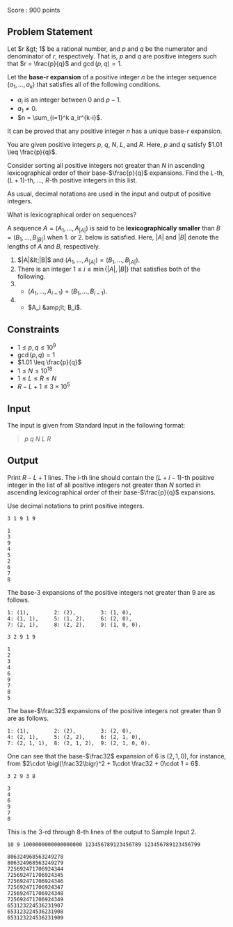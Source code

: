 Score : $900$ points

## Problem Statement

Let $r &gt; 1$ be a rational number, and $p$ and $q$ be the numerator and denominator of $r$, respectively. That is, $p$ and $q$ are positive integers such that $r = \frac{p}{q}$ and $\gcd(p,q) = 1$.

Let the **base-$\boldsymbol{r}$ expansion** of a positive integer $n$ be the integer sequence $(a_1, \ldots, a_k)$ that satisfies all of the following conditions.

- $a_i$ is an integer between $0$ and $p-1$.
- $a_1\neq 0$.
- $n = \sum_{i=1}^k a_ir^{k-i}$.

It can be proved that any positive integer $n$ has a unique base-$r$ expansion.

You are given positive integers $p$, $q$, $N$, $L$, and $R$. Here, $p$ and $q$ satisfy $1.01 \leq \frac{p}{q}$.

Consider sorting all positive integers not greater than $N$ in ascending lexicographical order of their base-$\frac{p}{q}$ expansions. Find the $L$-th, $(L+1)$-th, $\ldots$, $R$-th positive integers in this list.

As usual, decimal notations are used in the input and output of positive integers.

 What is lexicographical order on sequences?

A sequence $A = (A_1, \ldots, A_{|A|})$ is said to be **lexicographically smaller** than $B = (B_1, \ldots, B_{|B|})$ when 1. or 2. below is satisfied. Here, $|A|$ and $|B|$ denote the lengths of $A$ and $B$, respectively.

1. $|A|&lt;|B|$ and $(A_{1},\ldots,A_{|A|}) = (B_1,\ldots,B_{|A|})$.
2. There is an integer $1\leq i\leq \min\{|A|,|B|\}$ that satisfies both of the following.
1.    - $(A_{1},\ldots,A_{i-1}) = (B_1,\ldots,B_{i-1})$.
2.    - $A_i &amp;lt; B_i$.

## Constraints

- $1\leq p, q \leq 10^9$
- $\gcd(p,q) = 1$
- $1.01 \leq \frac{p}{q}$
- $1\leq N\leq 10^{18}$
- $1\leq L\leq R\leq N$
- $R - L + 1\leq 3\times 10^5$

## Input

The input is given from Standard Input in the following format:

> $p$ $q$ $N$ $L$ $R$

## Output

Print $R-L+1$ lines. The $i$-th line should contain the $(L + i - 1)$-th positive integer in the list of all positive integers not greater than $N$ sorted in ascending lexicographical order of their base-$\frac{p}{q}$ expansions.

Use decimal notations to print positive integers.

```input1
3 1 9 1 9
```

```output1
1
3
9
4
5
2
6
7
8
```

The base-$3$ expansions of the positive integers not greater than $9$ are as follows.

```output1
1: (1),        2: (2),        3: (1, 0),
4: (1, 1),     5: (1, 2),     6: (2, 0),
7: (2, 1),     8: (2, 2),     9: (1, 0, 0).
```

```input2
3 2 9 1 9
```

```output2
1
2
3
4
6
9
7
8
5
```

The base-$\frac32$ expansions of the positive integers not greater than $9$ are as follows.

```output2
1: (1),        2: (2),        3: (2, 0),     
4: (2, 1),     5: (2, 2),     6: (2, 1, 0),  
7: (2, 1, 1),  8: (2, 1, 2),  9: (2, 1, 0, 0).
```

One can see that the base-$\frac32$ expansion of $6$ is $(2,1,0)$, for instance, from $2\cdot \bigl(\frac32\bigr)^2 + 1\cdot \frac32 + 0\cdot 1 = 6$.

```input3
3 2 9 3 8
```

```output3
3
4
6
9
7
8
```

This is the $3$-rd through $8$-th lines of the output to Sample Input 2.

```input4
10 9 1000000000000000000 123456789123456789 123456789123456799
```

```output4
806324968563249278
806324968563249279
725692471706924344
725692471706924345
725692471706924346
725692471706924347
725692471706924348
725692471706924349
653123224536231907
653123224536231908
653123224536231909
```